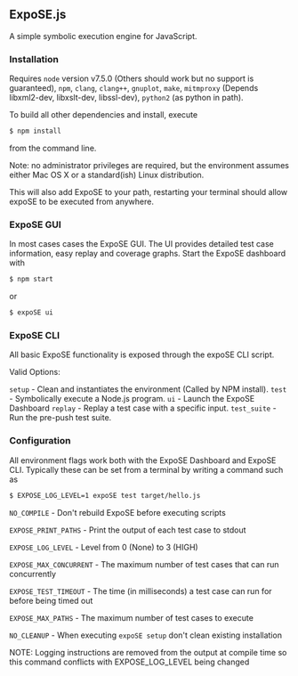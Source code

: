 ## ExpoSE.js

A simple symbolic execution engine for JavaScript.

### Installation

Requires `node` version v7.5.0 (Others should work but no support is guaranteed), `npm`, `clang`, `clang++`, `gnuplot`, `make`, `mitmproxy` (Depends libxml2-dev, libxslt-dev, libssl-dev), `python2` (as python in path).

To build all other dependencies and install, execute

```sh
$ npm install
```

from the command line.

Note: no administrator privileges are required, but the environment assumes either Mac OS X or a standard(ish) Linux distribution.

This will also add ExpoSE to your path, restarting your terminal should allow expoSE to be executed from anywhere.

### ExpoSE GUI

In most cases cases the ExpoSE GUI. The UI provides detailed test case information, easy replay and coverage graphs. Start the ExpoSE dashboard with

```sh
$ npm start
```

or

```sh
$ expoSE ui
```

### ExpoSE CLI

All basic ExpoSE functionality is exposed through the expoSE CLI script.

Valid Options:

`setup` - Clean and instantiates the environment (Called by NPM install).
`test` - Symbolically execute a Node.js program.
`ui` - Launch the ExpoSE Dashboard
`replay` - Replay a test case with a specific input.
`test_suite` - Run the pre-push test suite.

### Configuration

All environment flags work both with the ExpoSE Dashboard and ExpoSE CLI. Typically these can be set from a terminal by writing a command such as

```sh
$ EXPOSE_LOG_LEVEL=1 expoSE test target/hello.js
```

`NO_COMPILE` - Don't rebuild ExpoSE before executing scripts

`EXPOSE_PRINT_PATHS` - Print the output of each test case to stdout

`EXPOSE_LOG_LEVEL` - Level from 0 (None) to 3 (HIGH)

`EXPOSE_MAX_CONCURRENT` - The maximum number of test cases that can run concurrently

`EXPOSE_TEST_TIMEOUT` - The time (in milliseconds) a test case can run for before being timed out

`EXPOSE_MAX_PATHS` - The maximum number of test cases to execute

`NO_CLEANUP` - When executing `expoSE setup` don't clean existing installation

NOTE: Logging instructions are removed from the output at compile time so this command conflicts with EXPOSE_LOG_LEVEL being changed